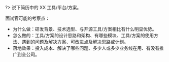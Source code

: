 
?> 说下简历中的 XX 工具/平台/方案。

面试官可能的考察点：

- 为什么做：研发背景、技术选型、与开源工具/方案相比有什么明显优势。
- 怎么做的：工具/方案的设计思路和架构、有哪些模块、工具/方案的使用方法、遇到的问题及解决方案、可改进点及解决思路或计划。
- 落地效果：投入成本、解决了哪些问题、多少人或多少业务线在用、有没有推广到全公司。


